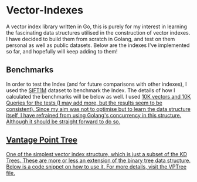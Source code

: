 # Vector-Indexes

A vector index library written in Go, this is purely for my interest in learning the fascinating data structures utilised in the construction of vector indexes. I have decided to build them from scratch in Golang, and test on them personal as well as public datasets. Below are the indexes I've implemented so far, and hopefully will keep adding to them!

## Benchmarks

In order to test the Index (and for future comparisons with other indexes), I used the <a href="http://corpus-texmex.irisa.fr/">SIFT1M</a> dataset to benchmark the Index. The details of how I calculated the benchmarks will be below as well. I used <u>10K vectors</b> and <u>10K Queries</u> for the tests (I may add more, but the results seem to be consistent). Since my aim was not to optimise but to learn the data structure itself, I have refrained from using Golang's concurrency in this structure. Although it should be straight forward to do so.

## [Vantage Point Tree](https://github.com/Astle-sudo/Vector-Indexes/tree/main/VPTree)

One of the simplest vector index structure, which is just a subset of the KD Trees. These are more or less an extension of the binary tree data structure. Below is a code snippet on how to use it. For more details, visit the VPTree file. 
